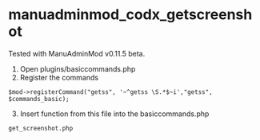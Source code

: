 # manuadminmod_codx_getscreenshot

Tested with ManuAdminMod v0.11.5 beta.

1. Open plugins/basiccommands.php
2. Register the commands
```
$mod->registerCommand("getss", '~^getss \S.*$~i',"getss", $commands_basic);
```

3. Insert function from this file into the basiccommands.php
```
get_screenshot.php
```
